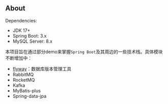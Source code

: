 ## About
Dependencies:
- JDK 17+
- Spring Boot: 3.x
- MySQL Server: 8.x

本项目旨在通过部分demo来掌握`Spring Boot`及其周边的一些技术栈。具体模块不断增加中：
- [flyway](https://flywaydb.org)：数据库版本管理工具
- RabbitMQ
- RocketMQ
- Kafka
- MyBatis-plus
- Spring-data-jpa